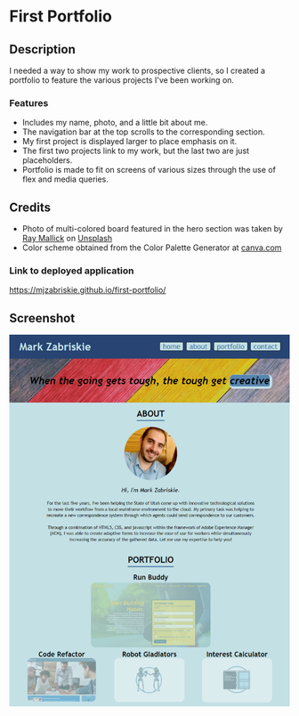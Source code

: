# First Portfolio

## Description

I needed a way to show my work to prospective clients, so I created a portfolio to feature the various projects I've been working on.

### Features
* Includes my name, photo, and a little bit about me.
* The navigation bar at the top scrolls to the corresponding section.
* My first project is displayed larger to place emphasis on it.
* The first two projects link to my work, but the last two are just placeholders.
* Portfolio is made to fit on screens of various sizes through the use of flex and media queries.

## Credits
* Photo of multi-colored board featured in the hero section was taken by <a href="https://unsplash.com/@rmallick6806?utm_source=unsplash&utm_medium=referral&utm_content=creditCopyText">Ray Mallick</a> on <a href="https://unsplash.com/s/photos/background?utm_source=unsplash&utm_medium=referral&utm_content=creditCopyText">Unsplash</a>
* Color scheme obtained from the Color Palette Generator at <a href = "https://www.canva.com/colors/color-palette-generator/">canva.com</a>



### Link to deployed application
https://mjzabriskie.github.io/first-portfolio/

## Screenshot
![Screenshot of portfolio website](/assets/images/zabriskie-portfolio-screenshot.PNG)